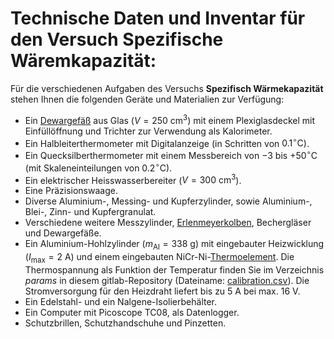 # Technische Daten und Inventar für den Versuch Spezifische Wäremkapazität:

Für die verschiedenen Aufgaben des Versuchs **Spezifisch Wärmekapazität** stehen Ihnen die folgenden Geräte und Materialien zur Verfügung: 

- Ein [Dewargefäß](https://de.wikipedia.org/wiki/Dewargef%C3%A4%C3%9F) aus Glas ($V=250\ \mathrm{cm}^{3}$) mit einem Plexiglasdeckel mit Einfüllöffnung und Trichter zur Verwendung als Kalorimeter.
- Ein Halbleiterthermometer mit Digitalanzeige (in Schritten von $0.1^{\circ}\mathrm{C}$).
- Ein Quecksilberthermometer mit einem Messbereich von $-3$ bis $+50^{\circ}\mathrm{C}$ (mit Skaleneinteilungen von $0.2^{\circ}\mathrm{C}$). 
- Ein elektrischer Heisswasserbereiter ($V=300\ \mathrm{cm}^{3}$). 
- Eine Präzisionswaage. 
- Diverse Aluminium-, Messing- und Kupferzylinder, sowie Aluminium-, Blei-, Zinn- und Kupfergranulat. 
- Verschiedene weitere Messzylinder, [Erlenmeyerkolben](https://de.wikipedia.org/wiki/Erlenmeyerkolben), Bechergläser und Dewargefäße.
- Ein Aluminium-Hohlzylinder ($m_{\mathrm{Al}}=338\ \mathrm{g}$) mit eingebauter Heizwicklung ($I_{\mathrm{max}}=2\ \mathrm{A}$) und einem eingebauten $\mathrm{NiCr}$-$\mathrm{Ni}$-[Thermoelement](https://de.wikipedia.org/wiki/Thermoelement). Die Thermospannung als Funktion der Temperatur finden Sie im Verzeichnis *params* in diesem gitlab-Repository (Dateiname: [calibration.csv](https://gitlab.kit.edu/kit/etp-lehre/p2-praktikum/students/-/blob/main/Spezifische_Waermekapazitaet/params/calibration.csv)). Die Stromversorgung für den Heizdraht liefert bis zu $5\ \mathrm{A}$ bei max. $16\ \mathrm{V}$.
- Ein Edelstahl- und ein Nalgene-Isolierbehälter.
- Ein Computer mit Picoscope TC08, als Datenlogger.
- Schutzbrillen, Schutzhandschuhe und Pinzetten.
